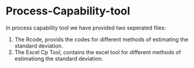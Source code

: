 # Process-Capability-tool

In process capability tool we have provided two seperated files:
 1) The Rcode, provids the codes for different methods of estimating the standard deviation.
 2) The Excel Cp Tool, contains the excel tool for different methods of estimationg the standard deviation.

